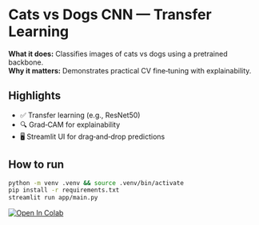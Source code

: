 # Cats vs Dogs CNN — Transfer Learning
**What it does:** Classifies images of cats vs dogs using a pretrained backbone.  
**Why it matters:** Demonstrates practical CV fine‑tuning with explainability.

## Highlights
- ✅ Transfer learning (e.g., ResNet50)
- 🔍 Grad‑CAM for explainability
- 🖥️ Streamlit UI for drag‑and‑drop predictions

## How to run
```bash
python -m venv .venv && source .venv/bin/activate
pip install -r requirements.txt
streamlit run app/main.py
```

[![Open In Colab](https://colab.research.google.com/assets/colab-badge.svg)](https://colab.research.google.com/github/dmassey66/cats-vs-dogs-cnn/blob/main/notebooks/demo.ipynb)
